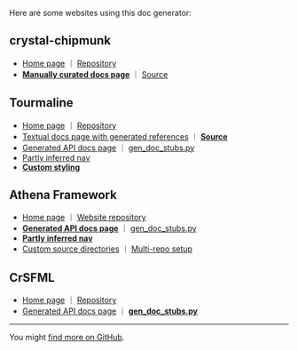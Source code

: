 Here are some websites using this doc generator:

## crystal-chipmunk

* [Home page](https://oprypin.github.io/crystal-chipmunk/) ｜ [Repository](https://github.com/oprypin/crystal-chipmunk)
* [**Manually curated docs page**](https://oprypin.github.io/crystal-chipmunk/vector-math.html) ｜ [Source](https://github.com/oprypin/crystal-chipmunk/blob/master/docs/vector-math.md)

## Tourmaline

* [Home page](https://tourmaline.dev/) ｜ [Repository](https://github.com/protoncr/tourmaline)
* [Textual docs page with generated references](https://tourmaline.dev/usage/features/handlers/) ｜ [**Source**](https://github.com/protoncr/tourmaline/blob/master/docs/usage/features/handlers.md)
* [Generated API docs page](https://tourmaline.dev/api_reference/Tourmaline/Client/) ｜ [gen_doc_stubs.py](https://github.com/protoncr/tourmaline/blob/master/docs/gen_doc_stubs.py)
* [Partly inferred nav](https://github.com/protoncr/tourmaline/blob/master/docs/SUMMARY.md)
* [**Custom styling**](https://github.com/protoncr/tourmaline/blob/master/docs/stylesheets/extra.css)

## Athena Framework

* [Home page](https://athenaframework.org/) ｜ [Website repository](https://github.com/athena-framework/website)
* [**Generated API docs page**](https://athenaframework.org/Serializer/Context/) ｜ [gen_doc_stubs.py](https://github.com/athena-framework/website/blob/master/gen_doc_stubs.py)
* [**Partly inferred nav**](https://github.com/athena-framework/website/blob/master/docs/SUMMARY.md)
* [Custom source directories](https://github.com/athena-framework/website/blob/master/mkdocs.yml) ｜ [Multi-repo setup](https://github.com/athena-framework/website/blob/master/shard.lock)

## CrSFML

* [Home page](https://oprypin.github.io/crsfml/) ｜ [Repository](https://github.com/oprypin/crsfml)
* [Generated API docs page](https://oprypin.github.io/crsfml/api/SF/Image.html) ｜ [**gen_doc_stubs.py**](https://github.com/oprypin/crsfml/blob/master/tools/gen_doc_files.py)

---

You might [find more on GitHub](https://github.com/search?q=mkdocstrings-crystal&type=code).
